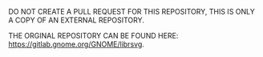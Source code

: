 DO NOT CREATE A PULL REQUEST FOR THIS REPOSITORY, THIS IS ONLY A COPY OF AN EXTERNAL REPOSITORY.

THE ORGINAL REPOSITORY CAN BE FOUND HERE: https://gitlab.gnome.org/GNOME/librsvg.